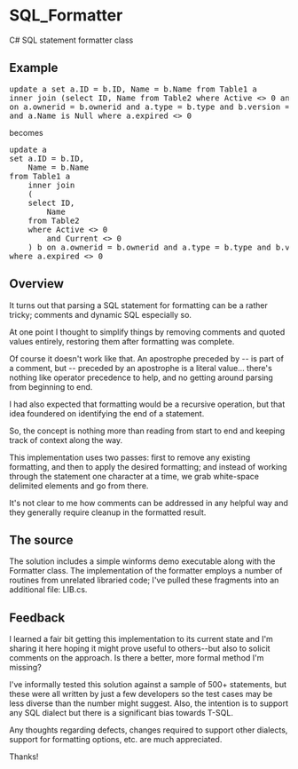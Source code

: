 # SQL_Formatter

C# SQL statement formatter class  

## Example
<pre>
update a set a.ID = b.ID, Name = b.Name from Table1 a 
inner join (select ID, Name from Table2 where Active <> 0 and Current <> 0)  b 
on a.ownerid = b.ownerid and a.type = b.type and b.version = '87.1' 
and a.Name is Null where a.expired <> 0
</pre>

becomes

<pre>
update a 
set a.ID = b.ID,
	Name = b.Name 
from Table1 a 
	inner join 
	(
	select ID,
		Name 
	from Table2 
	where Active <> 0 
		and Current <> 0
	) b on a.ownerid = b.ownerid and a.type = b.type and b.version = '87.1' and a.Name is NULL 
where a.expired <> 0
</pre>

## Overview

It turns out that parsing a SQL statement for formatting can be a rather tricky; comments and dynamic SQL especially so.  

At one point I thought to simplify things by removing comments and quoted values entirely, restoring them after formatting was complete.

Of course it doesn't work like that.  An apostrophe preceded by -- is part of a comment, but -- preceded by an apostrophe is a literal value... there's nothing like operator precedence to help, and no getting around parsing from beginning to end.

I had also expected that formatting would be a recursive operation, but that idea foundered on identifying the end of a statement.

So, the concept is nothing more than reading from start to end and keeping track of context along the way.

This implementation uses two passes: first to remove any existing formatting, and then to apply the desired formatting; and instead of working through the statement one character at a time, we grab white-space delimited elements and go from there.

It's not clear to me how comments can be addressed in any helpful way and they generally require cleanup in the formatted result.

## The source
The solution includes a simple winforms demo executable along with the Formatter class.  The implementation of the formatter employs a number of routines from unrelated libraried code; I've pulled these fragments into an additional file: LIB.cs.

## Feedback
I learned a fair bit getting this implementation to its current state and I'm sharing it here hoping it might prove useful to others--but also to solicit comments on the approach.  Is there a better, more formal method I'm missing?

I've informally tested this solution against a sample of 500+ statements, but these were all written by just a few developers so the test cases may be less diverse than the number might suggest.  Also, the intention is to support any SQL dialect but there is a significant bias towards T-SQL.  

Any thoughts regarding defects, changes required to support other dialects, support for formatting options, etc. are much appreciated.

Thanks!
